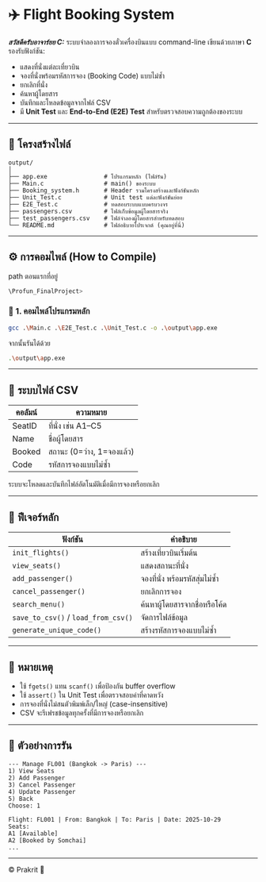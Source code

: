 # ✈️ Flight Booking System
*********สวัสดีครับอาจาร์ยย C:*********
ระบบจำลองการจองตั๋วเครื่องบินแบบ command-line เขียนด้วยภาษา **C**  
รองรับฟังก์ชัน:
- แสดงที่นั่งแต่ละเที่ยวบิน  
- จองที่นั่งพร้อมรหัสการจอง (Booking Code) แบบไม่ซ้ำ  
- ยกเลิกที่นั่ง  
- ค้นหาผู้โดยสาร  
- บันทึกและโหลดข้อมูลจากไฟล์ CSV  
- มี **Unit Test** และ **End-to-End (E2E) Test** สำหรับตรวจสอบความถูกต้องของระบบ  

---

## 📁 โครงสร้างไฟล์

```
output/
│
├── app.exe                # โปรแกรมหลัก (ไฟล์รัน)
├── Main.c                 # main() ของระบบ
├── Booking_system.h       # Header รวมโครงสร้างและฟังก์ชันหลัก
├── Unit_Test.c            # Unit test แต่ละฟังก์ชันย่อย
├── E2E_Test.c             # ทดสอบระบบแบบครบวงจร
├── passengers.csv         # ไฟล์เก็บข้อมูลผู้โดยสารจริง
├── test_passengers.csv    # ไฟล์จำลองผู้โดยสารสำหรับทดสอบ
└── README.md              # ไฟล์อธิบายโปรเจกต์ (คุณอยู่ที่นี่)
```

---

## ⚙️ การคอมไพล์ (How to Compile)
path ตอนแรกที่อยู่
```bash
\Profun_FinalProject>
```
### 🧱 1. คอมไพล์โปรแกรมหลัก
```bash
gcc .\Main.c .\E2E_Test.c .\Unit_Test.c -o .\output\app.exe
```
จากนั้นรันได้ด้วย
```bash
.\output\app.exe
```


---

## 💾 ระบบไฟล์ CSV

| คอลัมน์ | ความหมาย |
|----------|------------|
| SeatID | ที่นั่ง เช่น A1–C5 |
| Name | ชื่อผู้โดยสาร |
| Booked | สถานะ (0=ว่าง, 1=จองแล้ว) |
| Code | รหัสการจองแบบไม่ซ้ำ |

ระบบจะโหลดและบันทึกไฟล์อัตโนมัติเมื่อมีการจองหรือยกเลิก

---

## 🧩 ฟีเจอร์หลัก

| ฟังก์ชัน | คำอธิบาย |
|-----------|------------|
| `init_flights()` | สร้างเที่ยวบินเริ่มต้น |
| `view_seats()` | แสดงสถานะที่นั่ง |
| `add_passenger()` | จองที่นั่ง พร้อมรหัสสุ่มไม่ซ้ำ |
| `cancel_passenger()` | ยกเลิกการจอง |
| `search_menu()` | ค้นหาผู้โดยสารจากชื่อหรือโค้ด |
| `save_to_csv()` / `load_from_csv()` | จัดการไฟล์ข้อมูล |
| `generate_unique_code()` | สร้างรหัสการจองแบบไม่ซ้ำ |

---

## 🧠 หมายเหตุ

- ใช้ `fgets()` แทน `scanf()` เพื่อป้องกัน buffer overflow  
- ใช้ `assert()` ใน Unit Test เพื่อตรวจสอบค่าที่คาดหวัง  
- การจองที่นั่งไม่สนตัวพิมพ์เล็ก/ใหญ่ (case-insensitive)  
- CSV จะรีเฟรชข้อมูลทุกครั้งที่มีการจองหรือยกเลิก  

---

## 🏁 ตัวอย่างการรัน

```
--- Manage FL001 (Bangkok -> Paris) ---
1) View Seats
2) Add Passenger
3) Cancel Passenger
4) Update Passenger
5) Back
Choose: 1

Flight: FL001 | From: Bangkok | To: Paris | Date: 2025-10-29
Seats:
A1 [Available]
A2 [Booked by Somchai]
...
```

---

© Prakrit  🛫

